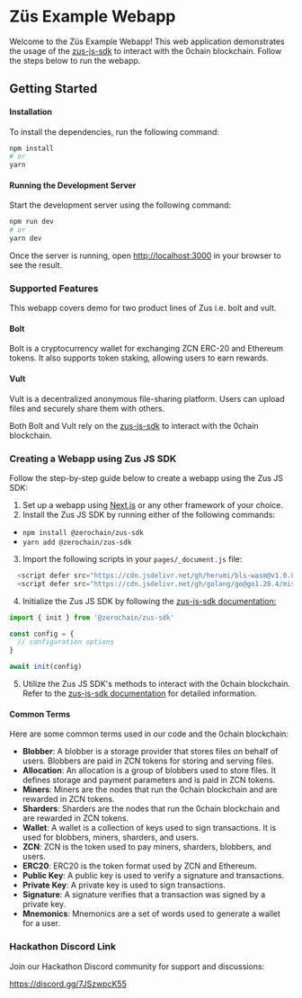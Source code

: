 # Züs Example Webapp

Welcome to the Züs Example Webapp! This web application demonstrates the usage of the [zus-js-sdk](https://www.npmjs.com/package/@zerochain/zus-sdk) to interact with the 0chain blockchain. Follow the steps below to run the webapp.

## Getting Started

#### Installation

To install the dependencies, run the following command:

```bash
npm install
# or
yarn
```

#### Running the Development Server

Start the development server using the following command:

```bash
npm run dev
# or
yarn dev
```

Once the server is running, open [http://localhost:3000](http://localhost:3000) in your browser to see the result.

### Supported Features

This webapp covers demo for two product lines of Zus i.e. bolt and vult.

#### Bolt

Bolt is a cryptocurrency wallet for exchanging ZCN ERC-20 and Ethereum tokens. It also supports token staking, allowing users to earn rewards.

#### Vult

Vult is a decentralized anonymous file-sharing platform. Users can upload files and securely share them with others.

Both Bolt and Vult rely on the [zus-js-sdk](https://www.npmjs.com/package/@zerochain/zus-sdk) to interact with the 0chain blockchain.

### Creating a Webapp using Zus JS SDK

Follow the step-by-step guide below to create a webapp using the Zus JS SDK:

1. Set up a webapp using [Next.js](https://nextjs.org/) or any other framework of your choice.
2. Install the Zus JS SDK by running either of the following commands:

- `npm install @zerochain/zus-sdk`
- `yarn add @zerochain/zus-sdk`

3. Import the following scripts in your `pages/_document.js` file:

```js
  <script defer src="https://cdn.jsdelivr.net/gh/herumi/bls-wasm@v1.0.0/browser/bls.js" ></script>
  <script defer src="https://cdn.jsdelivr.net/gh/golang/go@go1.20.4/misc/wasm/wasm_exec.js" ></script>
```

4. Initialize the Zus JS SDK by following the [zus-js-sdk documentation:](https://github.com/0chain/zus-js-sdk#get-started)

```js
import { init } from '@zerochain/zus-sdk'

const config = {
  // configuration options
}

await init(config)
```

5. Utilize the Zus JS SDK's methods to interact with the 0chain blockchain. Refer to the [zus-js-sdk documentation](https://docs.zus.network/guides/zus-js-sdk/get-started) for detailed information.

#### Common Terms

Here are some common terms used in our code and the 0chain blockchain:

- **Blobber**: A blobber is a storage provider that stores files on behalf of users. Blobbers are paid in ZCN tokens for storing and serving files.
- **Allocation**: An allocation is a group of blobbers used to store files. It defines storage and payment parameters and is paid in ZCN tokens.
- **Miners**: Miners are the nodes that run the 0chain blockchain and are rewarded in ZCN tokens.
- **Sharders**: Sharders are the nodes that run the 0chain blockchain and are rewarded in ZCN tokens.
- **Wallet**: A wallet is a collection of keys used to sign transactions. It is used for blobbers, miners, sharders, and users.
- **ZCN**: ZCN is the token used to pay miners, sharders, blobbers, and users.
- **ERC20**: ERC20 is the token format used by ZCN and Ethereum.
- **Public Key**: A public key is used to verify a signature and transactions.
- **Private Key**: A private key is used to sign transactions.
- **Signature**: A signature verifies that a transaction was signed by a private key.
- **Mnemonics**: Mnemonics are a set of words used to generate a wallet for a user.

### Hackathon Discord Link

Join our Hackathon Discord community for support and discussions:

https://discord.gg/7JSzwpcK55
